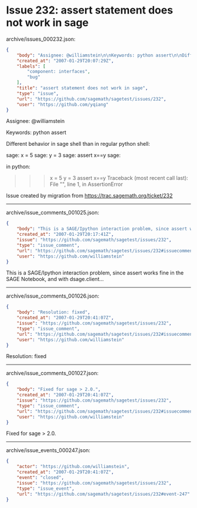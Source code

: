 # Issue 232: assert statement does not work in sage

archive/issues_000232.json:
```json
{
    "body": "Assignee: @williamstein\n\nKeywords: python assert\n\nDifferent behavior in sage shell than in regular python shell:\n\nsage: x = 5\nsage: y = 3\nsage: assert x==y\nsage:\n\nin python:\n>>> x = 5\n>>> y = 3\n>>> assert x==y\nTraceback (most recent call last):\n  File \"<stdin>\", line 1, in <module>\nAssertionError\n>>>\n\nIssue created by migration from https://trac.sagemath.org/ticket/232\n\n",
    "created_at": "2007-01-29T20:07:29Z",
    "labels": [
        "component: interfaces",
        "bug"
    ],
    "title": "assert statement does not work in sage",
    "type": "issue",
    "url": "https://github.com/sagemath/sagetest/issues/232",
    "user": "https://github.com/yqiang"
}
```
Assignee: @williamstein

Keywords: python assert

Different behavior in sage shell than in regular python shell:

sage: x = 5
sage: y = 3
sage: assert x==y
sage:

in python:
>>> x = 5
>>> y = 3
>>> assert x==y
Traceback (most recent call last):
  File "<stdin>", line 1, in <module>
AssertionError
>>>

Issue created by migration from https://trac.sagemath.org/ticket/232





---

archive/issue_comments_001025.json:
```json
{
    "body": "This is a SAGE/Ipython interaction problem, since assert works fine in the SAGE Notebook, and with dsage.client...",
    "created_at": "2007-01-29T20:17:41Z",
    "issue": "https://github.com/sagemath/sagetest/issues/232",
    "type": "issue_comment",
    "url": "https://github.com/sagemath/sagetest/issues/232#issuecomment-1025",
    "user": "https://github.com/williamstein"
}
```

This is a SAGE/Ipython interaction problem, since assert works fine in the SAGE Notebook, and with dsage.client...



---

archive/issue_comments_001026.json:
```json
{
    "body": "Resolution: fixed",
    "created_at": "2007-01-29T20:41:07Z",
    "issue": "https://github.com/sagemath/sagetest/issues/232",
    "type": "issue_comment",
    "url": "https://github.com/sagemath/sagetest/issues/232#issuecomment-1026",
    "user": "https://github.com/williamstein"
}
```

Resolution: fixed



---

archive/issue_comments_001027.json:
```json
{
    "body": "Fixed for sage > 2.0.",
    "created_at": "2007-01-29T20:41:07Z",
    "issue": "https://github.com/sagemath/sagetest/issues/232",
    "type": "issue_comment",
    "url": "https://github.com/sagemath/sagetest/issues/232#issuecomment-1027",
    "user": "https://github.com/williamstein"
}
```

Fixed for sage > 2.0.



---

archive/issue_events_000247.json:
```json
{
    "actor": "https://github.com/williamstein",
    "created_at": "2007-01-29T20:41:07Z",
    "event": "closed",
    "issue": "https://github.com/sagemath/sagetest/issues/232",
    "type": "issue_event",
    "url": "https://github.com/sagemath/sagetest/issues/232#event-247"
}
```
